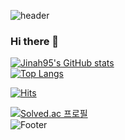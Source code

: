 ![header](https://capsule-render.vercel.app/api?type=Slice&text=I'm_Frontend_Engineer_Jinah👋&fontColor=d6ace6&fontSize=40&animation=twinkling&color=gradient&height=210)
### Hi there 👋

<!--
**jinah95/jinah95** is a ✨ _special_ ✨ repository because its `README.md` (this file) appears on your GitHub profile.

Here are some ideas to get you started:

- 🔭 I’m currently working on ...
- 🌱 I’m currently learning ...
- 👯 I’m looking to collaborate on ...
- 🤔 I’m looking for help with ...
- 💬 Ask me about ...
- 📫 How to reach me: ...
- 😄 Pronouns: ...
- ⚡ Fun fact: ...
-->

[![Jinah95's GitHub stats](https://github-readme-stats.vercel.app/api?username=jinah95)](https://github.com/jinah95/github-readme-stats)<br />
[![Top Langs](https://github-readme-stats.vercel.app/api/top-langs/?username=jinah95)](https://github.com/jinah95/github-readme-stats)

[![Hits](https://hits.seeyoufarm.com/api/count/incr/badge.svg?url=https%3A%2F%2Fgithub.com%2Fjinah95&count_bg=%23C1E7A5&title_bg=%239FCCFF&icon=github.svg&icon_color=%23FFF9F9&title=jinah95%27s+github&edge_flat=false)](https://hits.seeyoufarm.com)

[![Solved.ac
프로필](http://mazassumnida.wtf/api/mini/generate_badge?boj=jinah9595)](https://solved.ac/jinah9595)<br />
![Footer](https://capsule-render.vercel.app/api?type=waving&color=auto&height=200&section=footer)

